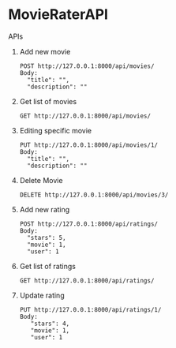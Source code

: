 # MovieRaterAPI

APIs
1. Add new movie
   ```
   POST http://127.0.0.1:8000/api/movies/
   Body:
     "title": "",
     "description": ""
   ```

3. Get list of movies
   ```
   GET http://127.0.0.1:8000/api/movies/
   ```


4. Editing specific movie
   ```
   PUT http://127.0.0.1:8000/api/movies/1/
   Body:
     "title": "",
     "description": ""
   ```


6. Delete Movie
   ```
   DELETE http://127.0.0.1:8000/api/movies/3/
   ```


7. Add new rating
   ```
   POST http://127.0.0.1:8000/api/ratings/
   Body:
     "stars": 5,
     "movie": 1,
     "user": 1
   ```


9. Get list of ratings
   ```
   GET http://127.0.0.1:8000/api/ratings/
   ```


10. Update rating
    ```
    PUT http://127.0.0.1:8000/api/ratings/1/
    Body:
       "stars": 4,
       "movie": 1,
       "user": 1
    ```

   
